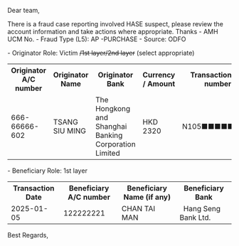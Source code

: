 Dear team,

There is a fraud case reporting involved HASE  suspect, please review the account information and take actions where appropriate. Thanks
\- AMH UCM No.
\- Fraud Type (L5): AP -PURCHASE
\- Source: ODFO

\- Originator Role: Victim ~~/1st layer/2nd layer~~ (select appropriate)
<table>
<tr><th>Originator A/C number</th><th>Originator Name</th><th>Originator Bank</th><th>Currency / Amount</th><th>Transaction ref. number</th></tr>
<tr><td>666-66666-602</td><td>TSANG SIU MING</td><td>The Hongkong and Shanghai Banking Corporation Limited  </td><td>HKD 2320</td><td>N105■■■■■■■■</td></tr>
</table>

\- Beneficiary Role: 1st layer
<table>
<tr><th>Transaction Date</th><th>Beneficiary A/C number</th><th>Beneficiary Name (if any)</th><th>Beneficiary Bank</th></tr>
<tr><td>2025-01-05</td><td>122222221</td><td>CHAN TAI MAN </td><td>  Hang Seng Bank Ltd.  </td></tr>
</table>

Best Regards,